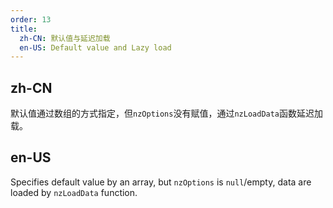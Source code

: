 ```yaml
---
order: 13
title:
  zh-CN: 默认值与延迟加载
  en-US: Default value and Lazy load
---
```


## zh-CN

默认值通过数组的方式指定，但`nzOptions`没有赋值，通过`nzLoadData`函数延迟加载。

## en-US

Specifies default value by an array, but `nzOptions` is `null`/empty, data are loaded by `nzLoadData` function.
